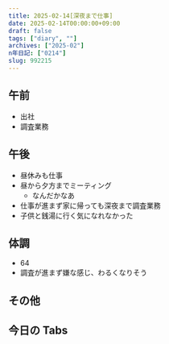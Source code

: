 ```yaml
---
title: 2025-02-14[深夜まで仕事]
date: 2025-02-14T00:00:00+09:00
draft: false
tags: ["diary", ""]
archives: ["2025-02"]
n年日記: ["0214"]
slug: 992215
---
```


## 午前

- 出社
- 調査業務

## 午後

- 昼休みも仕事
- 昼から夕方までミーティング
  - なんだかなあ
- 仕事が進まず家に帰っても深夜まで調査業務
- 子供と銭湯に行く気になれなかった

## 体調

- 64
- 調査が進まず嫌な感じ、わるくなりそう

## その他

## 今日の Tabs
